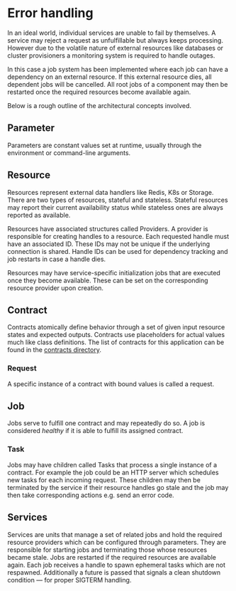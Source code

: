 # Error handling
In an ideal world, individual services are unable to fail by themselves. A service may reject a request as unfulfillable but always keeps processing. However due to the volatile nature of external resources like databases or cluster provisioners a monitoring system is required to handle outages.

In this case a job system has been implemented where each job can have a dependency on an external resource. If this external resource dies, all dependent jobs will be cancelled. All root jobs of a component may then be restarted once the required resources become available again.

Below is a rough outline of the architectural concepts involved.

## Parameter
Parameters are constant values set at runtime, usually through the environment or command-line arguments.

## Resource
Resources represent external data handlers like Redis, K8s or Storage. There are two types of resources, stateful and stateless. Stateful resources may report their current availability status while stateless ones are always reported as available.

Resources have associated structures called Providers. A provider is responsible for creating handles to a resource. Each requested handle must have an associated ID. These IDs may not be unique if the underlying connection is shared. Handle IDs can be used for dependency tracking and job restarts in case a handle dies.

Resources may have service-specific initialization jobs that are executed once they become available. These can be set on the corresponding resource provider upon creation.

## Contract
Contracts atomically define behavior through a set of given input resource states and expected outputs. Contracts use placeholders for actual values much like class definitions. The list of contracts for this application can be found in the [contracts directory](./contracts).

### Request
A specific instance of a contract with bound values is called a request.

## Job
Jobs serve to fulfill one contract and may repeatedly do so. A job is considered *healthy* if it is able to fulfill its assigned contract.

### Task
Jobs may have children called Tasks that process a single instance of a contract. For example the job could be an HTTP server which schedules new tasks for each incoming request. These children may then be terminated by the service if their resource handles go stale and the job may then take corresponding actions e.g. send an error code.

## Services
Services are units that manage a set of related jobs and hold the required resource providers which can be configured through parameters. They are responsible for starting jobs and terminating those whose resources became stale. Jobs are restarted if the required resources are available again. Each job receives a handle to spawn ephemeral tasks which are not respawned. Additionally a future is passed that signals a clean shutdown condition — for proper SIGTERM handling.
